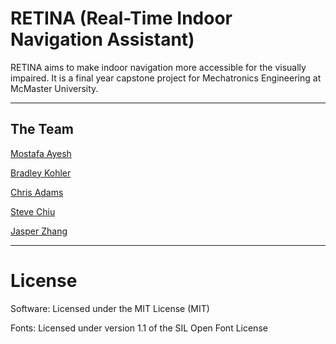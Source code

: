 # RETINA (Real-Time Indoor Navigation Assistant)

RETINA aims to make indoor navigation more accessible for the visually impaired. It is a final year capstone project for Mechatronics Engineering at McMaster University.

---

## The Team

[Mostafa Ayesh](https://github.com/MostafaAyesh)

[Bradley Kohler](https://github.com/studentbrad) 

[Chris Adams](https://github.com/Optimus-Tron)

[Steve Chiu](https://github.com/SteveLoveWork)

[Jasper Zhang](https://github.com/jzpnhlim)


---

# License

Software: Licensed under the MIT License (MIT)

Fonts: Licensed under version 1.1 of the SIL Open Font License

